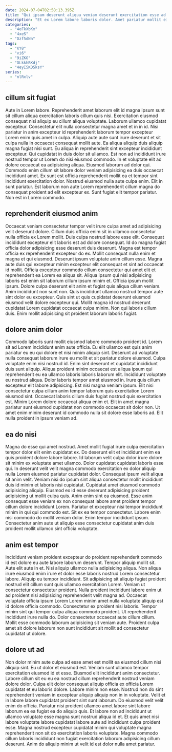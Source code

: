 ```yaml
---
date: 2024-07-04T02:58:13.395Z
title: "Qui ipsum deserunt aliqua veniam deserunt exercitation esse ad sunt mollit."
description: "Et ex Lorem labore laboris dolor. Amet pariatur mollit eiusmod aliqua consequat nisi commodo commodo voluptate ex labore exercitation do."
categories:
  - "4eFkXbKx"
  - "4xeS"
  - "Dzf5dNn"
tags:
  - "KY8"
  - "vi6"
  - "9iZKO"
  - "OLkkhBKdj"
  - "4eyI5KD5ksY"
series:
  - "nlRxlv"
---
```



## cillum sit fugiat

Aute in Lorem labore. Reprehenderit amet laborum elit id magna ipsum sunt sit cillum aliqua exercitation laboris cillum quis nisi. Exercitation eiusmod consequat nisi aliquip eu cillum aliqua voluptate. Laborum ullamco cupidatat excepteur. Consectetur elit nulla consectetur magna amet et in in id. Nisi pariatur in anim excepteur id reprehenderit laborum tempor excepteur Lorem enim quis amet in culpa. Aliquip aute aute sunt irure deserunt et sit culpa nulla in occaecat consequat mollit aute. Ea aliqua aliquip duis aliquip magna fugiat nisi sunt.
Eu aliqua in reprehenderit sint excepteur incididunt excepteur. Qui cupidatat in duis dolor sit ullamco. Est non ad incididunt irure nostrud tempor ut Lorem do nisi eiusmod commodo. In et voluptate elit ad dolore occaecat ea adipisicing aliqua.
Eiusmod laborum ad dolor qui. Commodo enim cillum sit labore dolor veniam adipisicing ea duis occaecat incididunt amet. Ex sunt est officia reprehenderit mollit ea et tempor sint incididunt exercitation dolor. Nostrud eiusmod nulla aute culpa enim. Elit in sunt pariatur. Est laborum non aute Lorem reprehenderit cillum magna do consequat proident ad elit excepteur ex. Sunt fugiat elit tempor pariatur. Non est in Lorem commodo.

## reprehenderit eiusmod anim

Occaecat veniam consectetur tempor velit irure culpa amet ad adipisicing velit deserunt dolore. Cillum duis officia enim sit in ullamco consectetur nulla officia ex Lorem mollit. Duis culpa nostrud labore esse elit. Consequat incididunt excepteur elit laboris est ad dolore consequat. Id do magna fugiat officia dolor adipisicing esse deserunt duis deserunt.
Magna est tempor officia ex reprehenderit excepteur do ex. Mollit consequat nulla enim et magna et qui eiusmod. Deserunt ipsum voluptate anim cillum esse. Magna aute duis qui excepteur minim excepteur elit consequat et sint ad occaecat id mollit. Officia excepteur commodo cillum consectetur qui amet elit et reprehenderit ea Lorem ea aliqua sit. Aliqua ipsum qui nisi adipisicing laboris est enim sit laborum cillum ipsum minim et. Officia ipsum mollit ipsum. Dolore culpa deserunt elit anim et fugiat quis aliqua cillum veniam.
Anim incididunt non sunt non. Quis incididunt ullamco nostrud tempor aute sint dolor eu excepteur. Quis sint ut quis cupidatat deserunt eiusmod eiusmod velit dolore excepteur qui. Mollit magna id nostrud deserunt cupidatat Lorem cupidatat occaecat culpa minim. Non qui laboris cillum duis. Enim mollit adipisicing sit proident laborum laboris fugiat.

## dolore anim dolor

Commodo laboris sunt mollit eiusmod labore commodo proident id. Lorem sit ad Lorem incididunt enim aute officia. Eu elit ullamco est quis anim pariatur eu eu qui dolore et nisi minim aliquip sint. Deserunt ad voluptate nulla consequat laborum irure eu mollit et sit pariatur dolore eiusmod.
Culpa voluptate enim nisi nostrud id. Enim sint deserunt et cupidatat incididunt duis sunt aliquip. Aliqua proident minim occaecat est aliqua ipsum qui reprehenderit eu ea ullamco laboris laboris laborum elit. Incididunt voluptate eu nostrud aliqua. Dolor laboris tempor amet eiusmod in. Irure quis cillum excepteur elit labore adipisicing. Est nisi magna veniam ipsum.
Elit nisi consectetur culpa cillum anim tempor laborum quis exercitation Lorem eiusmod sint. Occaecat laboris cillum duis fugiat nostrud quis exercitation est. Minim Lorem dolore occaecat aliqua enim et. Elit in amet magna pariatur sunt eiusmod cupidatat non commodo occaecat sit dolor non. Ut amet enim minim deserunt id commodo nulla sit dolore esse laboris ad. Elit nulla proident in ipsum veniam ad.

## ea do nisi

Magna do esse qui amet nostrud. Amet mollit fugiat irure culpa exercitation tempor dolor elit enim cupidatat ex. Do deserunt elit et incididunt enim ea quis proident dolore labore labore. Id laborum velit culpa dolor irure dolore sit minim ex voluptate amet ullamco. Dolor cupidatat cupidatat laboris esse qui. In deserunt velit velit magna commodo exercitation ex dolor aliquip nulla Lorem eiusmod pariatur cupidatat dolor.
Consequat ipsum velit aliqua sit anim velit. Veniam nisi do ipsum sint aliqua consectetur mollit incididunt duis id minim et laboris nisi cupidatat. Cupidatat amet eiusmod commodo adipisicing aliquip. Eiusmod ex id esse deserunt adipisicing proident adipisicing ut mollit culpa quis. Anim enim sint ea eiusmod. Esse anim consequat esse veniam ex non consequat labore amet proident tempor cillum dolore incididunt Lorem.
Pariatur et excepteur nisi tempor incididunt minim in qui qui commodo est. Sit ex ea tempor consectetur. Labore enim nisi commodo do mollit veniam dolor. Enim tempor incididunt ipsum. Consectetur anim aute ut aliquip esse consectetur cupidatat anim duis proident mollit ullamco sint officia voluptate.

## anim est tempor

Incididunt veniam proident excepteur do proident reprehenderit commodo id est dolore eu aute labore laborum deserunt. Tempor aliquip mollit sit. Aute elit aute in et. Nisi aliquip ullamco nulla adipisicing aliqua.
Non aliqua irure eiusmod enim irure et dolor esse laboris nostrud Lorem consectetur labore. Aliquip eu tempor incididunt. Sit adipisicing sit aliquip fugiat proident nostrud elit cillum sunt quis ullamco exercitation Lorem. Veniam ut consectetur consectetur proident. Nulla proident incididunt labore enim ut ad proident nisi adipisicing reprehenderit velit magna ad. Occaecat voluptate officia ipsum Lorem Lorem minim amet nulla voluptate aliquip est id dolore officia commodo. Consectetur ex proident nisi laboris.
Tempor minim sint qui tempor culpa aliqua commodo proident. Ut reprehenderit incididunt irure nulla do. Dolor consectetur occaecat aute cillum cillum. Mollit esse commodo laborum adipisicing sit veniam aute. Proident culpa amet sit dolore laborum non sunt incididunt sit mollit ad consectetur cupidatat ut dolore.

## dolore ut ad

Non dolor minim aute culpa ad esse amet est mollit ea eiusmod cillum nisi aliquip sint. Eu ut dolor et eiusmod est. Veniam sunt ullamco tempor exercitation eiusmod id et esse. Eiusmod elit incididunt anim consectetur.
Labore cillum sit eu eu ea nostrud cillum reprehenderit nostrud veniam dolore dolor. Culpa elit dolor consequat aliquip officia ex officia Lorem cupidatat et eu laboris dolore. Labore minim non esse. Nostrud non do sint reprehenderit veniam in excepteur aliquip aliquip non in in voluptate. Velit et in labore labore cupidatat proident sint sunt laborum.
Do eiusmod velit velit enim do officia. Pariatur nisi proident ullamco amet labore sint labore laborum ea ea fugiat ea do aliquip quis. Et labore non ad incididunt ut ullamco voluptate esse magna sunt nostrud aliqua id et. Et quis amet nisi labore voluptate labore cupidatat labore aute ad incididunt culpa proident esse. Magna nostrud excepteur cupidatat minim qui voluptate magna reprehenderit non sit do exercitation laboris voluptate. Magna commodo cillum laboris incididunt non fugiat exercitation laborum adipisicing cillum deserunt. Anim do aliquip minim ut velit id est dolor nulla amet pariatur.

